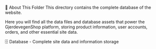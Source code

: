 📁 About This Folder
This directory contains the complete database of the website.

Here you will find all the data files and database assets that power the GjerdevegenShop platform, storing product information, user accounts, orders, and other essential site data.

🗄️ Database - Complete site data and information storage
